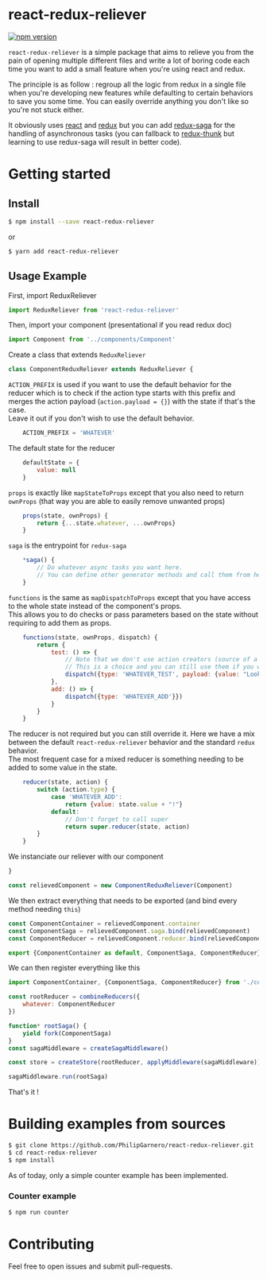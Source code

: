 # react-redux-reliever

[![npm version](https://img.shields.io/npm/v/react-redux-reliever.svg?style=flat-square)](https://www.npmjs.com/package/react-redux-reliever)

`react-redux-reliever` is a simple package that aims to relieve you from the pain of opening multiple different files and write a lot of boring code each time you want to add a small feature when you're using react and redux.

The principle is as follow : regroup all the logic from redux in a single file when you're developing new features while defaulting to certain behaviors to save you some time. You can easily override anything you don't like so you're not stuck either.

It obviously uses [react]() and [redux]() but you can add [redux-saga]() for the handling of asynchronous tasks (you can fallback to [redux-thunk]() but learning to use redux-saga will result in better code).

# Getting started

## Install

```sh
$ npm install --save react-redux-reliever
```
or

```sh
$ yarn add react-redux-reliever
```

## Usage Example

First, import ReduxReliever
```javascript
import ReduxReliever from 'react-redux-reliever'
```

Then, import your component (presentational if you read redux doc)
```javascript
import Component from '../components/Component'
```

Create a class that extends `ReduxReliever`
```javascript
class ComponentReduxReliever extends ReduxReliever {
```

`ACTION_PREFIX` is used if you want to use the default behavior for the reducer which is to check if the action type starts with this prefix and merges the action payload (`action.payload = {}`) with the state if that's the case.  
Leave it out if you don't wish to use the default behavior.
```javascript
    ACTION_PREFIX = 'WHATEVER'
```

The default state for the reducer
```javascript
    defaultState = {
        value: null
    }
```

`props` is exactly like `mapStateToProps` except that you also need to return `ownProps` (that way you are able to easily remove unwanted props)
```javascript
    props(state, ownProps) {
        return {...state.whatever, ...ownProps}
    }
```

`saga` is the entrypoint for `redux-saga`
```javascript
    *saga() {
        // Do whatever async tasks you want here.
        // You can define other generator methods and call them from here for organization's sake.
    }
```

`functions` is the same as `mapDispatchToProps` except that you have access to the whole state instead of the component's props.  
This allows you to do checks or pass parameters based on the state without requiring to add them as props.
```javascript
    functions(state, ownProps, dispatch) {
        return {
            test: () => {
                // Note that we don't use action creators (source of a lot of the pain when using redux).
                // This is a choice and you can still use them if you want.
                dispatch({type: 'WHATEVER_TEST', payload: {value: "Looking good !"}})
            },
            add: () => {
                dispatch({type: 'WHATEVER_ADD'}})
            }
        }
    }
```

The reducer is not required but you can still override it. Here we have a mix between the default `react-redux-reliever` behavior and the standard `redux` behavior.  
The most frequent case for a mixed reducer is something needing to be added to some value in the state.
```javascript
    reducer(state, action) {
        switch (action.type) {
            case 'WHATEVER_ADD':
                return {value: state.value + "!"}
            default:
                // Don't forget to call super
                return super.reducer(state, action)
        }
    }
```

We instanciate our reliever with our component
```javascript
}

const relievedComponent = new ComponentReduxReliever(Component)
```
 We then extract everything that needs to be exported (and bind every method needing `this`)
```javascript
const ComponentContainer = relievedComponent.container
const ComponentSaga = relievedComponent.saga.bind(relievedComponent)
const ComponentReducer = relievedComponent.reducer.bind(relievedComponent)

export {ComponentContainer as default, ComponentSaga, ComponentReducer}
```

We can then register everything like this
```javascript
import ComponentContainer, {ComponentSaga, ComponentReducer} from './containers/ComponentContainer'

const rootReducer = combineReducers({
    whatever: ComponentReducer
})

function* rootSaga() {
    yield fork(ComponentSaga)
}
const sagaMiddleware = createSagaMiddleware()

const store = createStore(rootReducer, applyMiddleware(sagaMiddleware))

sagaMiddleware.run(rootSaga)
```

That's it !

# Building examples from sources

```sh
$ git clone https://github.com/PhilipGarnero/react-redux-reliever.git
$ cd react-redux-reliever
$ npm install
```

As of today, only a simple counter example has been implemented.

### Counter example

```sh
$ npm run counter
```

# Contributing

Feel free to open issues and submit pull-requests.